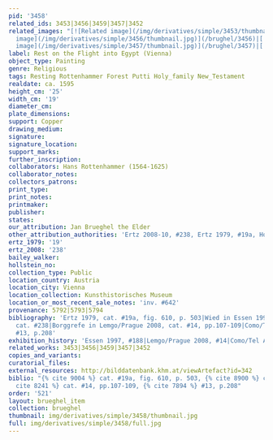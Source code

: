 ```yaml
---
pid: '3458'
related_ids: 3453|3456|3459|3457|3452
related_images: "[![Related image](/img/derivatives/simple/3453/thumbnail.jpg)](/brughel/3453)|[![Related
  image](/img/derivatives/simple/3456/thumbnail.jpg)](/brughel/3456)|[![Related image](/img/derivatives/simple/3459/thumbnail.jpg)](/brughel/3459)|[![Related
  image](/img/derivatives/simple/3457/thumbnail.jpg)](/brughel/3457)|[![Related image](/img/derivatives/simple/3452/thumbnail.jpg)](/brughel/3452)"
label: Rest on the Flight into Egypt (Vienna)
object_type: Painting
genre: Religious
tags: Resting Rottenhammer Forest Putti Holy_family New_Testament
realdate: ca. 1595
height_cm: '25'
width_cm: '19'
diameter_cm: 
plate_dimensions: 
support: Copper
drawing_medium: 
signature: 
signature_location: 
support_marks: 
further_inscription: 
collaborators: Hans Rottenhammer (1564-1625)
collaborator_notes: 
collectors_patrons: 
print_type: 
print_notes: 
printmaker: 
publisher: 
states: 
our_attribution: Jan Brueghel the Elder
other_attribution_authorities: 'Ertz 2008-10, #238, Ertz 1979, #19a, Honig database'
ertz_1979: '19'
ertz_2008: '238'
bailey_walker: 
hollstein_no: 
collection_type: Public
location_country: Austria
location_city: Vienna
location_collection: Kunsthistorisches Museum
location_or_most_recent_sale_notes: 'inv. #642'
provenance: 5792|5793|5794
bibliography: 'Ertz 1979, cat. #19a, fig. 610, p. 503|Wied in Essen 1997|Ertz 2008-10,
  cat. #238|Borggrefe in Lemgo/Prague 2008, cat. #14, pp.107-109|Como/Tel Aviv 2012,
  #13, p.208'
exhibition_history: 'Essen 1997, #188|Lemgo/Prague 2008, #14|Como/Tel Aviv 2012, #13'
related_works: 3453|3456|3459|3457|3452
copies_and_variants: 
curatorial_files: 
external_resources: http://bilddatenbank.khm.at/viewArtefact?id=342
biblio: "{% cite 9004 %} cat. #19a, fig. 610, p. 503, {% cite 8900 %} cat. #238, {%
  cite 8241 %} cat. #14, pp.107-109, {% cite 7894 %} #13, p.208"
order: '521'
layout: brueghel_item
collection: brueghel
thumbnail: img/derivatives/simple/3458/thumbnail.jpg
full: img/derivatives/simple/3458/full.jpg
---
```

